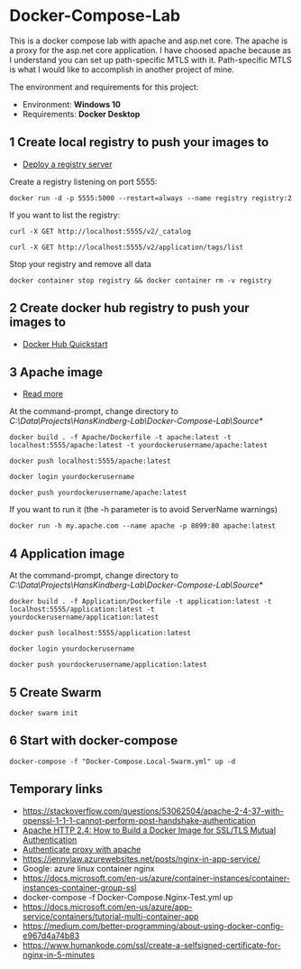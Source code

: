 # Docker-Compose-Lab

This is a docker compose lab with apache and asp.net core. The apache is a proxy for the asp.net core application. I have choosed apache because as I understand you can set up path-specific MTLS with it. Path-specific MTLS is what I would like to accomplish in another project of mine.

The environment and requirements for this project:

- Environment: **Windows 10**
- Requirements: **Docker Desktop**

## 1 Create local registry to push your images to

 - [Deploy a registry server](https://docs.docker.com/registry/deploying/)

Create a registry listening on port 5555:

	docker run -d -p 5555:5000 --restart=always --name registry registry:2

If you want to list the registry:

	curl -X GET http://localhost:5555/v2/_catalog

	curl -X GET http://localhost:5555/v2/application/tags/list

Stop your registry and remove all data

	docker container stop registry && docker container rm -v registry

## 2 Create docker hub registry to push your images to

 - [Docker Hub Quickstart](https://docs.docker.com/docker-hub/)

## 3 Apache image

- [Read more](/Source/Apache/ReadMe.md)

At the command-prompt, change directory to *C:\Data\Projects\HansKindberg-Lab\Docker-Compose-Lab\Source**

	docker build . -f Apache/Dockerfile -t apache:latest -t localhost:5555/apache:latest -t yourdockerusername/apache:latest

	docker push localhost:5555/apache:latest

	docker login yourdockerusername

	docker push yourdockerusername/apache:latest

If you want to run it (the -h parameter is to avoid ServerName warnings)

	docker run -h my.apache.com --name apache -p 8099:80 apache:latest

## 4 Application image

At the command-prompt, change directory to *C:\Data\Projects\HansKindberg-Lab\Docker-Compose-Lab\Source**

	docker build . -f Application/Dockerfile -t application:latest -t localhost:5555/application:latest -t yourdockerusername/application:latest

	docker push localhost:5555/application:latest

	docker login yourdockerusername

	docker push yourdockerusername/application:latest

## 5 Create Swarm

	docker swarm init

## 6 Start with docker-compose

	docker-compose -f "Docker-Compose.Local-Swarm.yml" up -d

## Temporary links

- https://stackoverflow.com/questions/53062504/apache-2-4-37-with-openssl-1-1-1-cannot-perform-post-handshake-authentication
- [Apache HTTP 2.4: How to Build a Docker Image for SSL/TLS Mutual Authentication](https://dzone.com/articles/apache-http-24-how-to-build-a-docker-image-for-ssl)
- [Authenticate proxy with apache](https://docs.docker.com/registry/recipes/apache/)
- https://jennylaw.azurewebsites.net/posts/nginx-in-app-service/
- Google: azure linux container nginx
- https://docs.microsoft.com/en-us/azure/container-instances/container-instances-container-group-ssl
- docker-compose -f Docker-Compose.Nginx-Test.yml up
- https://docs.microsoft.com/en-us/azure/app-service/containers/tutorial-multi-container-app
- https://medium.com/better-programming/about-using-docker-config-e967d4a74b83
- https://www.humankode.com/ssl/create-a-selfsigned-certificate-for-nginx-in-5-minutes